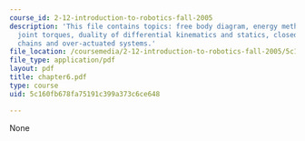 ```yaml
---
course_id: 2-12-introduction-to-robotics-fall-2005
description: 'This file contains topics: free body diagram, energy method and equivalent
  joint torques, duality of differential kinematics and statics, closed-loop kinematic
  chains and over-actuated systems.'
file_location: /coursemedia/2-12-introduction-to-robotics-fall-2005/5c160fb678fa75191c399a373c6ce648_chapter6.pdf
file_type: application/pdf
layout: pdf
title: chapter6.pdf
type: course
uid: 5c160fb678fa75191c399a373c6ce648

---
```

None